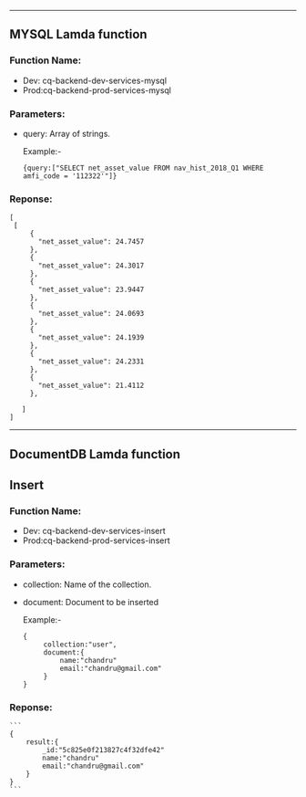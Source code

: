
----------------------
MYSQL Lamda function
----------------------

### Function Name:

*  Dev: cq-backend-dev-services-mysql
*  Prod:cq-backend-prod-services-mysql

### Parameters:

*  query: Array of strings.  
        
   Example:-
   ```
   {query:["SELECT net_asset_value FROM nav_hist_2018_Q1 WHERE amfi_code = '112322'"]}
   
   ```
   
### Reponse:
 ```
 [
  [
      {
        "net_asset_value": 24.7457
      },
      {
        "net_asset_value": 24.3017
      },
      {
        "net_asset_value": 23.9447
      },
      {
        "net_asset_value": 24.0693
      },
      {
        "net_asset_value": 24.1939
      },
      {
        "net_asset_value": 24.2331
      },
      {
        "net_asset_value": 21.4112
      },
      
    ]
]
```
----------------------
DocumentDB Lamda function
----------------------
## Insert

### Function Name:

*  Dev: cq-backend-dev-services-insert
*  Prod:cq-backend-prod-services-insert

### Parameters:

*  collection: Name of the collection.  
*  document: Document to be inserted

        
   Example:-
   ```
   {
        collection:"user",
        document:{
            name:"chandru"
            email:"chandru@gmail.com"
        }
   }
### Reponse:
    ```
    {
        result:{
            _id:"5c825e0f213827c4f32dfe42"
            name:"chandru"
            email:"chandru@gmail.com"
        }
    }
    ```
